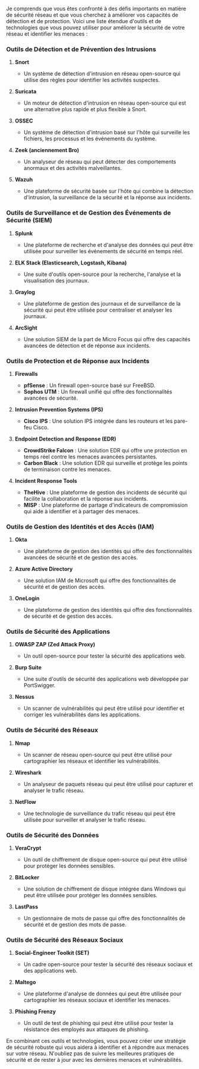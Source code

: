 Je comprends que vous êtes confronté à des défis importants en matière de sécurité réseau et que vous cherchez à améliorer vos capacités de détection et de protection. Voici une liste étendue d'outils et de technologies que vous pouvez utiliser pour améliorer la sécurité de votre réseau et identifier les menaces :

### Outils de Détection et de Prévention des Intrusions

1. **Snort**
   - Un système de détection d'intrusion en réseau open-source qui utilise des règles pour identifier les activités suspectes.

2. **Suricata**
   - Un moteur de détection d'intrusion en réseau open-source qui est une alternative plus rapide et plus flexible à Snort.

3. **OSSEC**
   - Un système de détection d'intrusion basé sur l'hôte qui surveille les fichiers, les processus et les événements du système.

4. **Zeek (anciennement Bro)**
   - Un analyseur de réseau qui peut détecter des comportements anormaux et des activités malveillantes.

5. **Wazuh**
   - Une plateforme de sécurité basée sur l'hôte qui combine la détection d'intrusion, la surveillance de la sécurité et la réponse aux incidents.

### Outils de Surveillance et de Gestion des Événements de Sécurité (SIEM)

1. **Splunk**
   - Une plateforme de recherche et d'analyse des données qui peut être utilisée pour surveiller les événements de sécurité en temps réel.

2. **ELK Stack (Elasticsearch, Logstash, Kibana)**
   - Une suite d'outils open-source pour la recherche, l'analyse et la visualisation des journaux.

3. **Graylog**
   - Une plateforme de gestion des journaux et de surveillance de la sécurité qui peut être utilisée pour centraliser et analyser les journaux.

4. **ArcSight**
   - Une solution SIEM de la part de Micro Focus qui offre des capacités avancées de détection et de réponse aux incidents.

### Outils de Protection et de Réponse aux Incidents

1. **Firewalls**
   - **pfSense** : Un firewall open-source basé sur FreeBSD.
   - **Sophos UTM** : Un firewall unifié qui offre des fonctionnalités avancées de sécurité.

2. **Intrusion Prevention Systems (IPS)**
   - **Cisco IPS** : Une solution IPS intégrée dans les routeurs et les pare-feu Cisco.

3. **Endpoint Detection and Response (EDR)**
   - **CrowdStrike Falcon** : Une solution EDR qui offre une protection en temps réel contre les menaces avancées persistantes.
   - **Carbon Black** : Une solution EDR qui surveille et protège les points de terminaison contre les menaces.

4. **Incident Response Tools**
   - **TheHive** : Une plateforme de gestion des incidents de sécurité qui facilite la collaboration et la réponse aux incidents.
   - **MISP** : Une plateforme de partage d'indicateurs de compromission qui aide à identifier et à partager des menaces.

### Outils de Gestion des Identités et des Accès (IAM)

1. **Okta**
   - Une plateforme de gestion des identités qui offre des fonctionnalités avancées de sécurité et de gestion des accès.

2. **Azure Active Directory**
   - Une solution IAM de Microsoft qui offre des fonctionnalités de sécurité et de gestion des accès.

3. **OneLogin**
   - Une plateforme de gestion des identités qui offre des fonctionnalités de sécurité et de gestion des accès.

### Outils de Sécurité des Applications

1. **OWASP ZAP (Zed Attack Proxy)**
   - Un outil open-source pour tester la sécurité des applications web.

2. **Burp Suite**
   - Une suite d'outils de sécurité des applications web développée par PortSwigger.

3. **Nessus**
   - Un scanner de vulnérabilités qui peut être utilisé pour identifier et corriger les vulnérabilités dans les applications.

### Outils de Sécurité des Réseaux

1. **Nmap**
   - Un scanner de réseau open-source qui peut être utilisé pour cartographier les réseaux et identifier les vulnérabilités.

2. **Wireshark**
   - Un analyseur de paquets réseau qui peut être utilisé pour capturer et analyser le trafic réseau.

3. **NetFlow**
   - Une technologie de surveillance du trafic réseau qui peut être utilisée pour surveiller et analyser le trafic réseau.

### Outils de Sécurité des Données

1. **VeraCrypt**
   - Un outil de chiffrement de disque open-source qui peut être utilisé pour protéger les données sensibles.

2. **BitLocker**
   - Une solution de chiffrement de disque intégrée dans Windows qui peut être utilisée pour protéger les données sensibles.

3. **LastPass**
   - Un gestionnaire de mots de passe qui offre des fonctionnalités de sécurité et de gestion des mots de passe.

### Outils de Sécurité des Réseaux Sociaux

1. **Social-Engineer Toolkit (SET)**
   - Un cadre open-source pour tester la sécurité des réseaux sociaux et des applications web.

2. **Maltego**
   - Une plateforme d'analyse de données qui peut être utilisée pour cartographier les réseaux sociaux et identifier les menaces.

3. **Phishing Frenzy**
   - Un outil de test de phishing qui peut être utilisé pour tester la résistance des employés aux attaques de phishing.

En combinant ces outils et technologies, vous pouvez créer une stratégie de sécurité robuste qui vous aidera à identifier et à répondre aux menaces sur votre réseau. N'oubliez pas de suivre les meilleures pratiques de sécurité et de rester à jour avec les dernières menaces et vulnérabilités.